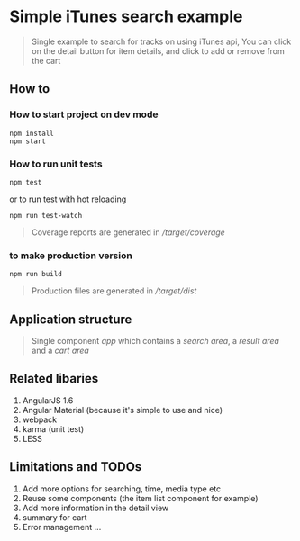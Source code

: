 # Simple iTunes search example

> Single example to search for tracks on using iTunes api,
> You can click on the detail button for item details, and click to add or remove from the cart

## How to
### How to start project on dev mode
```
npm install
npm start
```

### How to run unit tests
```
npm test
```
or to run test with hot reloading
```
npm run test-watch
```
> Coverage reports are generated in _/target/coverage_

### to make production version
```
npm run build
```
> Production files are generated in _/target/dist_

## Application structure
> Single component _app_ which contains a _search area_, a _result area_ and a _cart area_

## Related libaries
1. AngularJS 1.6
1. Angular Material (because it's simple to use and nice)
1. webpack
1. karma (unit test)
1. LESS

## Limitations and TODOs
1. Add more options for searching, time, media type etc
1. Reuse some components (the item list component for example)
1. Add more information in the detail view
1. summary for cart
1. Error management
...
